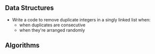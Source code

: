 ## Data Structures

- Write a code to remove duplicate integers in a singly linked list when:
  -  when duplicates are consecutive
  -  when they're arranged randomly

## Algorithms
